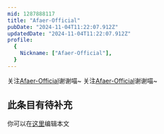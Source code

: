 ```yaml
---
mid: 1287888117
title: "Afaer-Official"
pubDate: "2024-11-04T11:22:07.912Z"
updatedDate: "2024-11-04T11:22:07.912Z"
profile:
  {
    Nickname: ["Afaer-Official"],
  }
---
```


关注[Afaer-Official](https://space.bilibili.com/1287888117)谢谢喵~ 关注[Afaer-Official](https://space.bilibili.com/1287888117)谢谢喵~

## 此条目有待补充
你可以在[这里](https://github.com/Yuhanawa/VTuber.ICU-Content/edit/master/v/Afaer-Official/index.md)编辑本文

